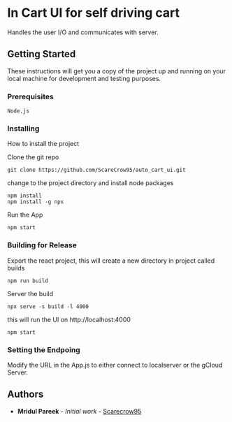 # In Cart UI for self driving cart

Handles the user I/O and communicates with server.

## Getting Started

These instructions will get you a copy of the project up and running on your local machine for development and testing purposes.

### Prerequisites

```
Node.js
```

### Installing

How to install the project

Clone the git repo

```
git clone https://github.com/ScareCrow95/auto_cart_ui.git
```

change to the project directory and install node packages

```
npm install
npm install -g npx
```

Run the App

```
npm start
```

### Building for Release

Export the react project, this will create a new directory in project called builds

```
npm run build
```

Server the build

```
npx serve -s build -l 4000
```

this will run the UI on http://localhost:4000

```
npm start
```

### Setting the Endpoing

Modify the URL in the App.js to either connect to localserver or the gCloud Server.

## Authors

- **Mridul Pareek** - _Initial work_ - [Scarecrow95](https://github.com/ScareCrow95)
